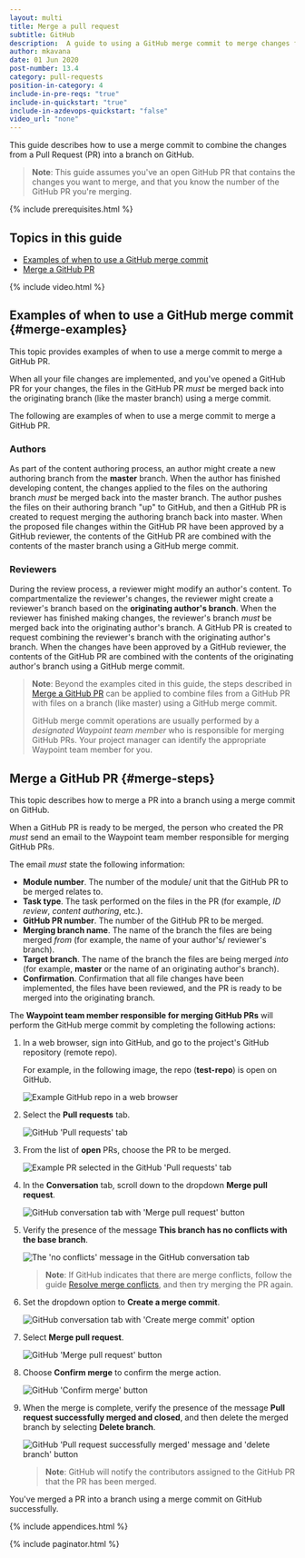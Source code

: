 ```yaml
---
layout: multi
title: Merge a pull request
subtitle: GitHub
description:  A guide to using a GitHub merge commit to merge changes from a GitHub PR into a branch
author: mkavana
date: 01 Jun 2020
post-number: 13.4
category: pull-requests
position-in-category: 4
include-in-pre-reqs: "true"
include-in-quickstart: "true"
include-in-azdevops-quickstart: "false"
video_url: "none"
---
```


This guide describes how to use a merge commit to combine the changes from a Pull Request (PR) into a branch on GitHub.

> **Note**: This guide assumes you've an open GitHub PR that contains the changes you want to merge, and that you know the number of the GitHub PR you're merging.

{% include prerequisites.html %}

## Topics in this guide

- [Examples of when to use a GitHub merge commit](#merge-examples)
- [Merge a GitHub PR](#merge-steps)

{% include video.html %}

## Examples of when to use a GitHub merge commit {#merge-examples}

This topic provides examples of when to use a merge commit to merge a GitHub PR.

When all your file changes are implemented, and you've opened a GitHub PR for your changes, the files in the GitHub PR *must* be merged back into the originating branch (like the master branch) using a merge commit.

The following are examples of when to use a merge commit to merge a GitHub PR.

### Authors

As part of the content authoring process, an author might create a new authoring branch from the **master** branch. When the author has finished developing content, the changes applied to the files on the authoring branch *must* be merged back into the master branch. The author pushes the files on their authoring branch "up" to GitHub, and then a GitHub PR is created to request merging the authoring branch back into master. When the proposed file changes within the GitHub PR have been approved by a GitHub reviewer, the contents of the GitHub PR are combined with the contents of the master branch using a GitHub merge commit.

### Reviewers

During the review process, a reviewer might modify an author's content. To compartmentalize the reviewer's changes, the reviewer might create a reviewer's branch based on the **originating author's branch**. When the reviewer has finished making changes, the reviewer's branch *must* be merged back into the originating author's branch. A GitHub PR is created to request combining the reviewer's branch with the originating author's branch. When the changes have been approved by a GitHub reviewer, the contents of the GitHub PR are combined with the contents of the originating author's branch using a GitHub merge commit.

> **Note**: Beyond the examples cited in this guide, the steps described in [Merge a GitHub PR](#merge-steps) can be applied to combine files from a GitHub PR with files on a branch (like master) using a GitHub merge commit.
>
> GitHub merge commit operations are usually performed by a *designated Waypoint team member* who is responsible for merging GitHub PRs. Your project manager can identify the appropriate Waypoint team member for you.
>

## Merge a GitHub PR {#merge-steps}

This topic describes how to merge a PR into a branch using a merge commit on GitHub.

When a GitHub PR is ready to be merged, the person who created the PR *must* send an email to the Waypoint team member responsible for merging GitHub PRs.

The email *must* state the following information:

- **Module number**. The number of the module/ unit that the GitHub PR to be merged relates to.
- **Task type**. The task performed on the files in the PR (for example, *ID review*, *content authoring*, etc.).
- **GitHub PR number**. The number of the GitHub PR to be merged.
- **Merging branch name**. The name of the branch the files are being merged *from* (for example, the name of your author's/ reviewer's branch).
- **Target branch**. The name of the branch the files are being merged *into* (for example, **master** or the name of an originating author's branch).
- **Confirmation**. Confirmation that all file changes have been implemented, the files have been reviewed, and the PR is ready to be merged into the originating branch.

The **Waypoint team member responsible for merging GitHub PRs** will perform the GitHub merge commit by completing the following actions:

1. In a web browser, sign into GitHub, and go to the project's GitHub repository (remote repo).

    For example, in the following image, the repo (**test-repo**) is open on GitHub.

    ![Example GitHub repo in a web browser](../assets/images/13-pull-requests/merge-pr/github/pr-merge-001.png)

2. Select the **Pull requests** tab.

    ![GitHub 'Pull requests' tab](../assets/images/13-pull-requests/merge-pr/github/pr-merge-002.png)

3. From the list of **open** PRs, choose the PR to be merged.

    ![Example PR selected in the GitHub 'Pull requests' tab](../assets/images/13-pull-requests/merge-pr/github/pr-merge-003.png)

4. In the **Conversation** tab, scroll down to the dropdown **Merge pull request**.

    ![GitHub conversation tab with 'Merge pull request' button](../assets/images/13-pull-requests/merge-pr/github/pr-merge-004.png)

5. Verify the presence of the message **This branch has no conflicts with the base branch**.

    ![The 'no conflicts' message in the GitHub conversation tab](../assets/images/13-pull-requests/merge-pr/github/pr-merge-005.png)

   > **Note**: If GitHub indicates that there are merge conflicts, follow the guide [Resolve merge conflicts]({{site.baseutl}}/pull-requests/merge-conflicts.html), and then try merging the PR again.
   >

6. Set the dropdown option to **Create a merge commit**.

    ![GitHub conversation tab with 'Create merge commit' option](../assets/images/13-pull-requests/merge-pr/github/pr-merge-006.png)

7. Select **Merge pull request**.

    ![GitHub 'Merge pull request' button](../assets/images/13-pull-requests/merge-pr/github/pr-merge-007.png)

8. Choose **Confirm merge** to confirm the merge action.

    ![GitHub 'Confirm merge' button](../assets/images/13-pull-requests/merge-pr/github/pr-merge-008.png)

9. When the merge is complete, verify the presence of the message **Pull request successfully merged and closed**, and then delete the merged branch by selecting **Delete branch**.

    ![GitHub 'Pull request successfully merged' message and 'delete branch' button](../assets/images/13-pull-requests/merge-pr/github/pr-merge-009.png)

    > **Note**: GitHub will notify the contributors assigned to the GitHub PR that the PR has been merged.
    >

You've merged a PR into a branch using a merge commit on GitHub successfully.

{% include appendices.html %}

{% include paginator.html %}
